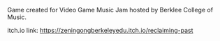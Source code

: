 Game created for Video Game Music Jam hosted by Berklee College of Music.

itch.io link: https://zeningongberkeleyedu.itch.io/reclaiming-past

